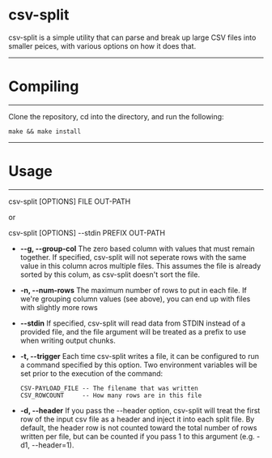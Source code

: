 # csv-split

csv-split is a simple utility that can parse and break up large CSV files into smaller peices, with various options on how it does that.  

----
# Compiling
---

Clone the repository, cd into the directory, and run the following:

~~~
make && make install 
~~~

----
# Usage
----

csv-split [OPTIONS] FILE OUT-PATH

or

csv-split [OPTIONS] --stdin PREFIX OUT-PATH

*   **--g, --group-col**
    The zero based column with values that must remain together.  If specified, csv-split will not seperate
    rows with the same value in this column acros multiple files.  This assumes the file is already sorted
    by this colum, as csv-split doesn't sort the file.

*   **-n, --num-rows**
    The maximum number of rows to put in each file.  If we're grouping column values (see above), you can
    end up with files with slightly more rows

*   **--stdin**
    If specified, csv-split will read data from STDIN instead of a provided file, and the file argument
    will be treated as a prefix to use when writing output chunks.

*   **-t, --trigger**
    Each time csv-split writes a file, it can be configured to run a command specified by this option.
    Two environment variables will be set prior to the execution of the command:

        CSV-PAYLOAD_FILE -- The filename that was written
        CSV_ROWCOUNT     -- How many rows are in this file

*   **-d, --header**
    If you pass the --header option, csv-split will treat the first row of the input csv file as a header
    and inject it into each split file.  By default, the header row is not counted toward the total number
    of rows written per file, but can be counted if you pass 1 to this argument (e.g. -d1, --header=1).

